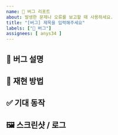 ```yaml
---
name: 🐞 버그 리포트
about: 발생한 문제나 오류를 보고할 때 사용하세요.
title: "[버그] 제목을 입력해주세요"
labels: ["🐞 버그"]
assignees: [ anys34 ]
---
```


## 🐞 버그 설명
<!-- 어떤 문제가 발생했는지 구체적으로 작성해주세요 -->

## 🔁 재현 방법
<!-- 아래 형식에 맞춰 단계별로 작성해주세요 -->
<!-- 
1. 어떤 페이지에서  
2. 어떤 행동을 했을 때  
3. 어떤 문제가 발생했는지
-->

## ✅ 기대 동작
<!-- 정상적으로 동작했을 경우 어떤 결과가 나와야 하는지 작성해주세요 -->

## 🖼️ 스크린샷 / 로그
<!-- 콘솔 로그, 오류 화면 등이 있다면 첨부해주세요 -->
